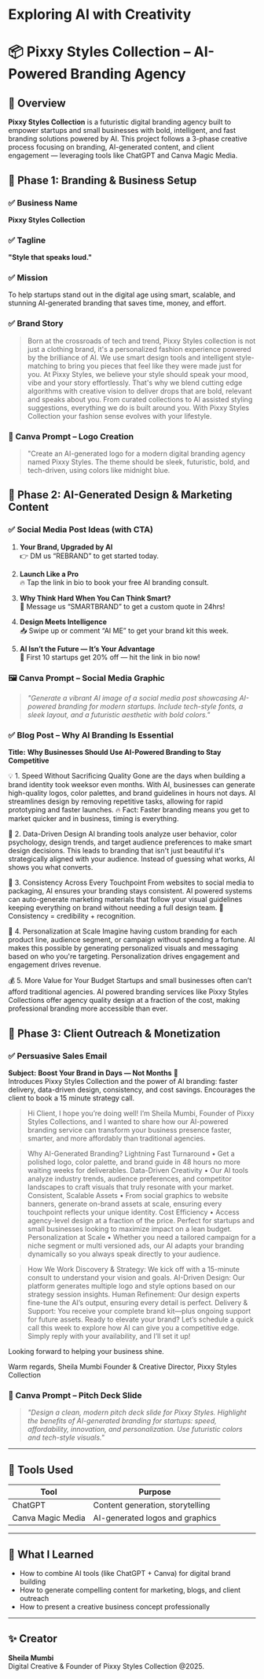 # Exploring AI with Creativity

# 📦 Pixxy Styles Collection – AI-Powered Branding Agency

## 🌟 Overview

**Pixxy Styles Collection** is a futuristic digital branding agency built to empower startups and small businesses with bold, intelligent, and fast branding solutions powered by AI. This project follows a 3-phase creative process focusing on branding, AI-generated content, and client engagement — leveraging tools like ChatGPT and Canva Magic Media.


## 🔹 Phase 1: Branding & Business Setup

### ✅ Business Name
**Pixxy Styles Collection**

### ✅ Tagline
**"Style that speaks loud."**

### ✅ Mission
To help startups stand out in the digital age using smart, scalable, and stunning AI-generated branding that saves time, money, and effort.

### ✅ Brand Story
>Born at the crossroads of tech and trend, Pixxy Styles collection is not just a clothing brand, it's a personalized fashion experience powered by the brilliance of AI.
> We use smart design tools and intelligent style-matching to bring you pieces that feel like they were made just for you.
> At Pixxy Styles, we believe your style should speak your mood, vibe and your story effortlessly. That's why we blend cutting edge algorithms with creative vision to deliver drops that are bold, relevant and speaks about you.
> From curated collections to AI assisted styling suggestions, everything we do is built around you. With Pixxy Styles Collection your fashion sense evolves with your lifestyle.

### 🎨 Canva Prompt – Logo Creation
>"Create an AI-generated logo for a modern digital branding agency named Pixxy Styles. The theme should be sleek, futuristic, bold, and tech-driven, using colors like midnight blue.



## 🔹 Phase 2: AI-Generated Design & Marketing Content

### ✅ Social Media Post Ideas (with CTA)

1. **Your Brand, Upgraded by AI**  
   👉 DM us “REBRAND” to get started today.

2. **Launch Like a Pro**  
   🔥 Tap the link in bio to book your free AI branding consult.

3. **Why Think Hard When You Can Think Smart?**  
   💌 Message us “SMARTBRAND” to get a custom quote in 24hrs!

4. **Design Meets Intelligence**  
   📥 Swipe up or comment “AI ME” to get your brand kit this week.

5. **AI Isn’t the Future — It’s Your Advantage**  
   🚨 First 10 startups get 20% off — hit the link in bio now!

### 🖼️ Canva Prompt – Social Media Graphic
> *"Generate a vibrant AI image of a social media post showcasing AI-powered branding for modern startups. Include tech-style fonts, a sleek layout, and a futuristic aesthetic with bold colors."*

### ✅ Blog Post – Why AI Branding Is Essential

**Title:** **Why Businesses Should Use AI-Powered Branding to Stay Competitive** 

💡 1. Speed Without Sacrificing Quality
Gone are the days when building a brand identity took weeksor even months. With AI, businesses can generate high-quality logos, color palettes, and brand guidelines in hours not days. AI streamlines design by removing repetitive tasks, allowing for rapid prototyping and faster launches.
🔥 Fact: Faster branding means you get to market quicker  and in business, timing is everything.

🎯 2. Data-Driven Design
AI branding tools analyze user behavior, color psychology, design trends, and target audience preferences to make smart design decisions. This leads to branding that isn't just beautiful it's strategically aligned with your audience.
Instead of guessing what works, AI shows you what converts.

🔁 3. Consistency Across Every Touchpoint
From websites to social media to packaging, AI ensures your branding stays consistent. AI powered systems can auto-generate marketing materials that follow your visual guidelines keeping everything on brand without needing a full design team.
🧠 Consistency = credibility + recognition.

👥 4. Personalization at Scale
Imagine having custom branding for each product line, audience segment, or campaign without spending a fortune. AI makes this possible by generating personalized visuals and messaging based on who you're targeting.
Personalization drives engagement and engagement drives revenue.

💰 5. More Value for Your Budget
Startups and small businesses often can’t afford traditional agencies. AI powered branding services like Pixxy Styles Collections offer agency quality design at a fraction of the cost, making professional branding more accessible than ever.



## 🔹 Phase 3: Client Outreach & Monetization

### ✅ Persuasive Sales Email

**Subject:** **Boost Your Brand in Days — Not Months** 🚀  
Introduces Pixxy Styles Collection and the power of AI branding: faster delivery, data-driven design, consistency, and cost savings. Encourages the client to book a 15 minute strategy call.

> Hi Client,
I hope you’re doing well!
> I’m Sheila Mumbi, Founder of Pixxy Styles Collections, and I wanted to share how our AI-powered branding service can transform your business presence faster, smarter, and more affordably than traditional agencies.


>Why AI-Generated Branding?
Lightning Fast Turnaround
 • Get a polished logo, color palette, and brand guide in 48 hours no more waiting weeks for deliverables.
Data-Driven Creativity
• Our AI tools analyze industry trends, audience preferences, and competitor landscapes to craft visuals that truly resonate with your market.
Consistent, Scalable Assets
• From social graphics to website banners, generate on-brand assets at scale, ensuring every touchpoint reflects your unique identity.
Cost Efficiency
• Access agency-level design at a fraction of the price. Perfect for startups and small businesses looking to maximize impact on a lean budget.
Personalization at Scale
• Whether you need a tailored campaign for a niche segment or multi versioned ads, our AI adapts your branding dynamically so you always speak directly to your audience.

>How We Work
Discovery & Strategy: We kick off with a 15-minute consult to understand your vision and goals.
AI-Driven Design: Our platform generates multiple logo and style options based on our strategy session insights.
Human Refinement: Our design experts fine-tune the AI’s output, ensuring every detail is perfect.
Delivery & Support: You receive your complete brand kit—plus ongoing support for future assets.
Ready to elevate your brand?
Let’s schedule a quick call this week to explore how AI can give you a competitive edge. Simply reply with your availability, and I’ll set it up!

Looking forward to helping your business shine.

Warm regards,
Sheila Mumbi
Founder & Creative Director, Pixxy Styles Collection

### 🤝 Canva Prompt – Pitch Deck Slide
> *"Design a clean, modern pitch deck slide for Pixxy Styles. Highlight the benefits of AI-generated branding for startups: speed, affordability, innovation, and personalization. Use futuristic colors and tech-style visuals."*

---

## 💼 Tools Used

| Tool              | Purpose                             |
|-------------------|-------------------------------------|
| ChatGPT           | Content generation, storytelling    |
| Canva Magic Media | AI-generated logos and graphics     |

---

## 🧠 What I Learned

- How to combine AI tools (like ChatGPT + Canva) for digital brand building
- How to generate compelling content for marketing, blogs, and client outreach
- How to present a creative business concept professionally

---

## ✨ Creator

**Sheila Mumbi**  
Digital Creative & Founder of Pixxy Styles Collection
@2025.




